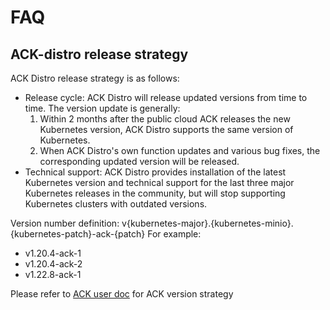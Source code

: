 # FAQ

## ACK-distro release strategy

ACK Distro release strategy is as follows:

- Release cycle: ACK Distro will release updated versions from time to time. The version update is generally:
  1. Within 2 months after the public cloud ACK releases the new Kubernetes version, ACK Distro supports the same version of Kubernetes.
  2. When ACK Distro's own function updates and various bug fixes, the corresponding updated version will be released.
- Technical support: ACK Distro provides installation of the latest Kubernetes version and technical support for the last three major Kubernetes releases in the community, but will stop supporting Kubernetes clusters with outdated versions.

Version number definition:
v{kubernetes-major}.{kubernetes-minio}.{kubernetes-patch}-ack-{patch}
For example:

- v1.20.4-ack-1
- v1.20.4-ack-2
- v1.22.8-ack-1

Please refer to [ACK user doc](https://help.aliyun.com/document_detail/115453.html) for ACK version strategy
